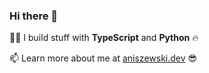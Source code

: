 ### Hi there 👋

👨‍💻 I build stuff with **TypeScript** and **Python** 🔥

📫 Learn more about me at [aniszewski.dev](https://aniszewski.dev) 😎
<!--
**jaqb8/jaqb8** is a ✨ _special_ ✨ repository because its `README.md` (this file) appears on your GitHub profile.

Here are some ideas to get you started:

- 🔭 I’m currently working on ...
- 🌱 I’m currently learning ...
- 👯 I’m looking to collaborate on ...
- 🤔 I’m looking for help with ...
- 💬 Ask me about ...

- 😄 Pronouns: ...
- ⚡ Fun fact: ...
-->
